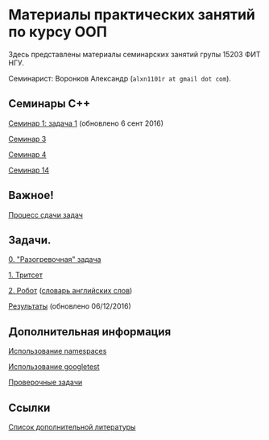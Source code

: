 # Материалы практических занятий по курсу ООП

Здесь представлены материалы семинарских занятий групы 15203 ФИТ НГУ.

Семинарист: Воронков Александр (`alxn1101r at gmail dot com`).

## Семинары C++

[Семинар 1: задача 1](2016.cpp/seminar1/) (обновлено 6 сент 2016)

[Семинар 3](2016.cpp/seminar3/)

[Семинар 4](2016.cpp/seminar4/)

[Семинар 14](2016.cpp/seminar14/)

## Важное!

[Процесс сдачи задач](bitbucket/)

## Задачи.

[0. "Разогревочная" задача](2016.cpp/seminar1/)

[1. Тритсет](https://docs.google.com/document/d/1NM_qbZ3wJUjY_5fa807d3zlcjxzt6d0dX6MIh6Ma5eg/edit)

[2. Робот](https://docs.google.com/document/d/1_PjvZ_UHaw0FHQeu6AfQwuk-N9lafJ3ge_sBtURKihw/edit)
([словарь английских слов](https://raw.githubusercontent.com/dwyl/english-words/master/words.txt))

[Результаты](2016.cpp/results/) (обновлено 06/12/2016)

## Дополнительная информация

[Использование namespaces](using-namespaces/)

[Использование googletest](using-googletest/)

[Проверочные задачи](final-tasks)

## Ссылки

[Список дополнительной литературы](https://sites.google.com/site/nguoop/spisok-dopolnitelnoj-literatury-1)
